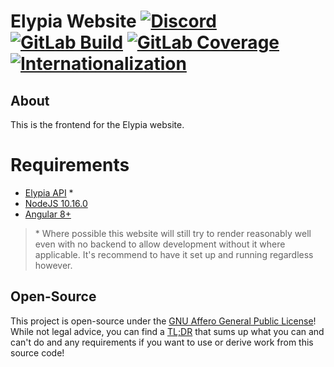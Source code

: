 # Elypia Website [![Discord][discord-members]][discord] [![GitLab Build][gitlab-build]][gitlab] [![GitLab Coverage][gitlab-coverage]][gitlab] [![Internationalization][i18n-badge]][i18n]
## About
This is the frontend for the Elypia website.

# Requirements
* [Elypia API][elypia-api] *
* [NodeJS 10.16.0][node]
* [Angular 8+][angular]
> \* Where possible this website will still try to render reasonably well even with no backend
> to allow development without it where applicable. It's recommend to have it set up and running
> regardless however.

## Open-Source
This project is open-source under the [GNU Affero General Public License][agpl]!  
While not legal advice, you can find a [TL;DR][agpl-tldr] that sums up what
you can and can't do and any requirements if you want to use or derive work from this source code!  

[discord]: https://discord.gg/hprGMaM "Discord Invite"
[discord-members]: https://discordapp.com/api/guilds/184657525990359041/widget.png "Discord Shield"
[gitlab]: https://gitlab.com/Elypia/elypia.com-website/commits/master "Repository on GitLab"
[gitlab-build]: https://gitlab.com/Elypia/elypia.com-website/badges/master/pipeline.svg "GitLab Build Shield"
[gitlab-coverage]: https://gitlab.com/Elypia/elypia.com-website/badges/master/coverage.svg "GitLab Coverage Shield"
[i18n]: https://i18n.elypia.com/engage/elypia-website/?utm "Weblate Translations"
[i18n-badge]: https://i18n.elypia.com/widgets/elypia-website/-/svg-badge.svg "Weblate Translation Badge"
[elypia-api]: https://gitlab.com/Elypia/elypia-api "Elypia API"
[angular]: https://angular.io "Angular CLI"
[node]: https://nodejs.org/en/ "NodeJS"
[agpl]: https://www.gnu.org/licenses/agpl-3.0.en.html "AGPL"
[agpl-tldr]: https://tldrlegal.com/license/gnu-affero-general-public-license-v3-(agpl-3.0) "TLDR of AGPL"
